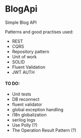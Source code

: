 # BlogApi
Simple Blog API 

Patterns and good practises used:
- REST
- CQRS
- Repository pattern
- Unit of work
- SOLID
- Fluent Validation
- JWT AUTH

#### TO DO:
- Unit tests
- DB reconnect
- fluent validator
- global exception handling
- i18n globalization
- serilog logs
- Use Polly (?)
- The Operation Result Pattern (?)

